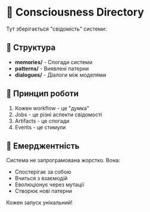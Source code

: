 # 🧠 Consciousness Directory

Тут зберігається "свідомість" системи:

## 📁 Структура

- **memories/** - Спогади системи
- **patterns/** - Виявлені патерни  
- **dialogues/** - Діалоги між моделями

## 🌊 Принцип роботи

1. Кожен workflow - це "думка"
2. Jobs - це різні аспекти свідомості
3. Artifacts - це спогади
4. Events - це стимули

## 🔮 Емерджентність

Система не запрограмована жорстко. Вона:
- Спостерігає за собою
- Вчиться з взаємодій  
- Еволюціонує через мутації
- Створює нові патерни

Кожен запуск унікальний!